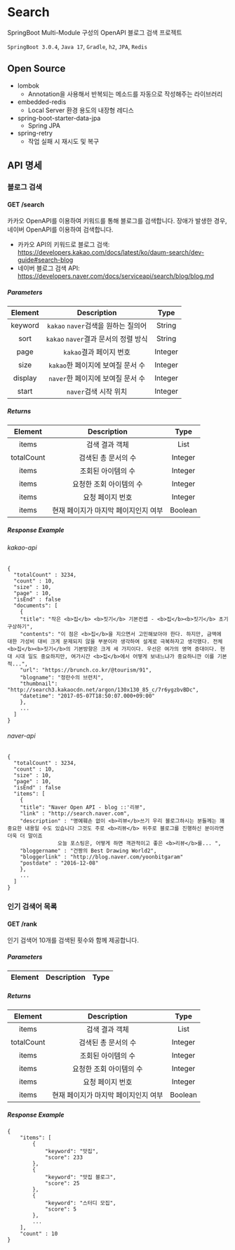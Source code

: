 # Search
SpringBoot Multi-Module 구성의 OpenAPI 블로그 검색 프로젝트 

`SpringBoot 3.0.4`, `Java 17`, `Gradle`, `h2`, `JPA`, `Redis`

## Open Source
* lombok
  * Annotation을 사용해서 반복되는 메소드를 자동으로 작성해주는 라이브러리
* embedded-redis
  * Local Server 환경 용도의 내장형 레디스
* spring-boot-starter-data-jpa
  * Spring JPA 
* spring-retry
  * 작업 실패 시 재시도 및 복구

## API 명세
### 블로그 검색
#### GET /search
카카오 OpenAPI를 이용하여 키워드를 통해 블로그를 검색합니다.
장애가 발생한 경우, 네이버 OpenAPI를 이용하여 검색합니다.
* 카카오 API의 키워드로 블로그 검색: https://developers.kakao.com/docs/latest/ko/daum-search/dev-guide#search-blog
* 네이버 블로그 검색 API: https://developers.naver.com/docs/serviceapi/search/blog/blog.md

##### Parameters
|Element|Description|Type|
|:---:|:---:|:---:|
|keyword|`kakao` `naver`검색을 원하는 질의어|String|
|sort|`kakao` `naver`결과 문서의 정렬 방식|String|
|page|`kakao`결과 페이지 번호|Integer|
|size|`kakao`한 페이지에 보여질 문서 수|Integer|
|display|`naver`한 페이지에 보여질 문서 수|Integer|
|start|`naver`검색 시작 위치|Integer|

##### Returns
|Element|Description|Type|
|:---:|:---:|:---:|
|items|검색 결과 객체|List<T>|
|totalCount|검색된 총 문서의 수|Integer|
|items|조회된 아이템의 수|Integer|
|items|요청한 조회 아이템의 수|Integer|
|items|요청 페이지 번호|Integer|
|items|현재 페이지가 마지막 페이지인지 여부|Boolean|

##### Response Example
###### kakao-api
```
{
  "totalCount" : 3234,
  "count" : 10,
  "size" : 10,
  "page" : 10,
  "isEnd" : false
  "documents": [
    {
    "title": "작은 <b>집</b> <b>짓기</b> 기본컨셉 - <b>집</b><b>짓기</b> 초기구상하기",    
    "contents": "이 점은 <b>집</b>을 지으면서 고민해보아야 한다. 하지만, 금액에 대한 가성비 대비 크게 문제되지 않을 부분이라 생각하여 설계로 극복하자고 생각했다. 전체 <b>집</b><b>짓기</b>의 기본방향은 크게 세 가지이다. 우선은 여가의 영역 증대이다. 현대 시대 일도 중요하지만, 여가시간 <b>집</b>에서 어떻게 보내느냐가 중요하니깐 이를 기본적...",
    "url": "https://brunch.co.kr/@tourism/91",
    "blogname": "정란수의 브런치",
    "thumbnail": "http://search3.kakaocdn.net/argon/130x130_85_c/7r6ygzbvBDc",
    "datetime": "2017-05-07T18:50:07.000+09:00"
    },
    ...
  ]
}
```
  
###### naver-api  
```
{
  "totalCount" : 3234,
  "count" : 10,
  "size" : 10,
  "page" : 10,
  "isEnd" : false
  "items": [
    {
    "title": "Naver Open API - blog ::'리뷰",    
    "link" : "http://search.naver.com",
    "description" : "명예훼손 없이 <b>리뷰</b>쓰기 우리 블로그하시는 분들께는 꽤 중요한 내용일 수도 있습니다 그것도 주로 <b>리뷰</b> 위주로 블로그를 진행하신 분이라면 더욱 더 말이죠
                오늘 포스팅은, 어떻게 하면 객관적이고 좋은 <b>리뷰</b>를... ",
    "bloggername" : "건짱의 Best Drawing World2",
    "bloggerlink" : "http://blog.naver.com/yoonbitgaram"
    "postdate" : "2016-12-08"
    },
    ...
  ]
}  
```

### 인기 검색어 목록
#### GET /rank
인기 검색어 10개를 검색된 횟수와 함께 제공합니다.

##### Parameters
|Element|Description|Type|
|:---:|:---:|:---:|

##### Returns
|Element|Description|Type|
|:---:|:---:|:---:|
|items|검색 결과 객체|List<T>|
|totalCount|검색된 총 문서의 수|Integer|
|items|조회된 아이템의 수|Integer|
|items|요청한 조회 아이템의 수|Integer|
|items|요청 페이지 번호|Integer|
|items|현재 페이지가 마지막 페이지인지 여부|Boolean|

##### Response Example
```
{
    "items": [
        {
            "keyword": "맛집",
            "score": 233
        },
        {
            "keyword": "맛집 블로그",
            "score": 25
        },
        {
            "keyword": "스터디 모집",
            "score": 5
        },
        ...
    ],
    "count" : 10
}
```
